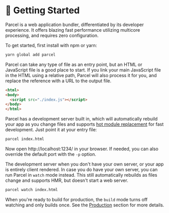 # 🚀 Getting Started

Parcel is a web application bundler, differentiated by its developer experience. It offers blazing fast performance utilizing multicore processing, and requires zero configuration.

To get started, first install with npm or yarn:

```bash
yarn global add parcel
```

Parcel can take any type of file as an entry point, but an HTML or JavaScript file is a good place to start. If you link your main JavaScript file in the HTML using a relative path, Parcel will also process it for you, and replace the reference with a URL to the output file.

```html
<html>
<body>
  <script src="./index.js"></script>
</body>
</html>
```

Parcel has a development server built in, which will automatically rebuild your app as you change files and supports [hot module replacement](hmr.html) for fast development. Just point it at your entry file:

```bash
parcel index.html
```

Now open http://localhost:1234/ in your browser. If needed, you can also override the default port with the `-p` option.

The development server when you don't have your own server, or your app is entirely client rendered. In case you do have your own server, you can run Parcel in `watch` mode instead. This still automatically rebuilds as files change and supports HMR, but doesn't start a web server.

```bash
parcel watch index.html
```

When you're ready to build for production, the `build` mode turns off watching and only builds once. See the [Production](production.html) section for more details.